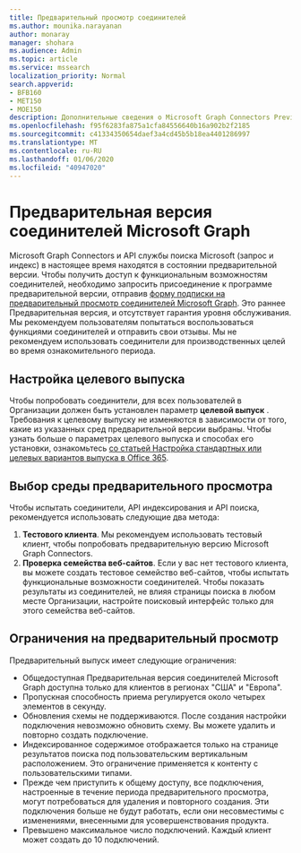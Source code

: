 ```yaml
---
title: Предварительный просмотр соединителей
ms.author: mounika.narayanan
author: monaray
manager: shohara
ms.audience: Admin
ms.topic: article
ms.service: mssearch
localization_priority: Normal
search.appverid:
- BFB160
- MET150
- MOE150
description: Дополнительные сведения о Microsoft Graph Connectors Preview for Microsoft Search.
ms.openlocfilehash: f95f6283fa875a1cfa84556640b16a902b2f2185
ms.sourcegitcommit: c41334350654daef3a4cd45b5b18ea4401286997
ms.translationtype: MT
ms.contentlocale: ru-RU
ms.lasthandoff: 01/06/2020
ms.locfileid: "40947020"
---
```

# <a name="microsoft-graph-connectors-preview"></a>Предварительная версия соединителей Microsoft Graph

Microsoft Graph Connectors и API службы поиска Microsoft (запрос и индекс) в настоящее время находятся в состоянии предварительной версии. Чтобы получить доступ к функциональным возможностям соединителей, необходимо запросить присоединение к программе предварительной версии, отправив <a href="https://forms.office.com/Pages/ResponsePage.aspx?id=v4j5cvGGr0GRqy180BHbRxWYgu82J_RFnMMATAS6_chUNVYwNU1CMDNZUDBSSDZKWVo2RDJDRjRLQi4u" target="_blank">форму подписки на предварительный просмотр соединителей Microsoft Graph</a>. Это раннее Предварительная версия, и отсутствует гарантия уровня обслуживания. Мы рекомендуем пользователям попытаться воспользоваться функциями соединителей и отправить свои отзывы. Мы не рекомендуем использовать соединители для производственных целей во время ознакомительного периода.

## <a name="set-up-targeted-release"></a>Настройка целевого выпуска
Чтобы попробовать соединители, для всех пользователей в Организации должен быть установлен параметр **целевой выпуск** . Требования к целевому выпуску не изменяются в зависимости от того, какие из указанных сред предварительной версии выбраны.
Чтобы узнать больше о параметрах целевого выпуска и способах его установки, ознакомьтесь <a href="https://docs.microsoft.com/office365/admin/manage/release-options-in-office-365?view=o365-worldwide" target="_blank">со статьей Настройка стандартных или целевых вариантов выпуска в Office 365</a>.

## <a name="choose-a-preview-environment"></a>Выбор среды предварительного просмотра 
Чтобы испытать соединители, API индексирования и API поиска, рекомендуется использовать следующие два метода:
1. **Тестового клиента**.  Мы рекомендуем использовать тестовый клиент, чтобы попробовать предварительную версию Microsoft Graph Connectors.
2. **Проверка семейства веб-сайтов**. Если у вас нет тестового клиента, вы можете создать тестовое семейство веб-сайтов, чтобы испытать функциональные возможности соединителей. Чтобы показать результаты из соединителей, не влияя страницы поиска в любом месте Организации, настройте поисковый интерфейс только для этого семейства веб-сайтов.

## <a name="preview-limitations"></a>Ограничения на предварительный просмотр
Предварительный выпуск имеет следующие ограничения:
* Общедоступная Предварительная версия соединителей Microsoft Graph доступна только для клиентов в регионах "США" и "Европа". 
* Пропускная способность приема регулируется около четырех элементов в секунду.
* Обновления схемы не поддерживаются. После создания настройки подключения невозможно обновить схему. Вы можете удалить и повторно создать подключение.
* Индексированное содержимое отображается только на странице результатов поиска под пользовательским вертикальным расположением. Это ограничение применяется к контенту с пользовательскими типами.
* Прежде чем приступить к общему доступу, все подключения, настроенные в течение периода предварительного просмотра, могут потребоваться для удаления и повторного создания. Эти подключения больше не будут работать, если они несовместимы с изменениями, внесенными для усовершенствования продукта.
* Превышено максимальное число подключений. Каждый клиент может создать до 10 подключений.
